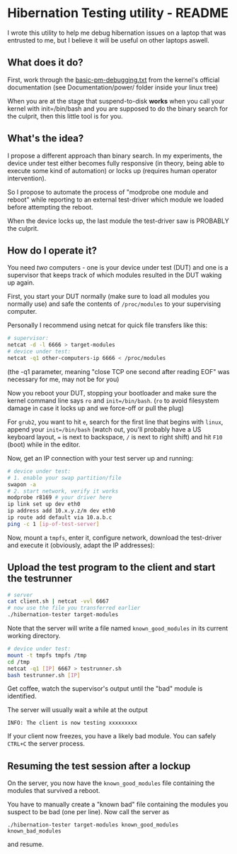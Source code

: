 # Hibernation Testing utility - README

I wrote this utility to help me debug hibernation issues on a laptop
that was entrusted to me, but I believe it will be useful on other
laptops aswell.

## What does it do?

First, work through the [basic-pm-debugging.txt] from the kernel's official
documentation (see Documentation/power/ folder inside your linux tree)

When you are at the stage that suspend-to-disk **works** when you call
your kernel with init=/bin/bash and you are supposed to do the binary
search for the culprit, then this little tool is for you.

[basic-pm-debugging.txt]: https://www.kernel.org/doc/Documentation/power/basic-pm-debugging.txt

## What's the idea?

I propose a different approach than binary search.
In my experiments, the device under test either becomes fully responsive
(in theory, being able to execute some kind of automation) or locks up
(requires human operator intervention).

So I propose to automate the process of "modprobe one module and reboot"
while reporting to an external test-driver which module we loaded
before attempting the reboot.

When the device locks up, the last module the test-driver saw is PROBABLY the culprit.

## How do I operate it?

You need *two* computers - one is your device under test (DUT) and one is
a supervisor that keeps track of which modules resulted in the DUT waking
up again.

First, you start your DUT normally (make sure to load all modules you
normally use) and safe the contents of `/proc/modules` to your
supervising computer.

Personally I recommend using netcat for quick file transfers like this:

```bash
# supervisor:
netcat -d -l 6666 > target-modules
# device under test:
netcat -q1 other-computers-ip 6666 < /proc/modules
```

(the -q1 parameter, meaning "close TCP one second after reading EOF"
was necessary for me, may not be for you)

Now you reboot your DUT, stopping your bootloader and make sure the
kernel command line says `ro` and `init=/bin/bash`. (`ro` to avoid
filesystem damage in case it locks up and we force-off or pull the plug)

For `grub2`, you want to hit `e`, search for the first line that begins
with `linux`, append your `init=/bin/bash` (watch out, you'll probably have
a US keyboard layout, `=` is next to backspace, `/` is next to right shift)
and hit `F10` (boot) while in the editor.

Now, get an IP connection with your test server up and running:

```bash
# device under test:
# 1. enable your swap partition/file
swapon -a
# 2. start network, verify it works
modprobe r8169 # your driver here
ip link set up dev eth0
ip address add 10.x.y.z/m dev eth0
ip route add default via 10.a.b.c
ping -c 1 [ip-of-test-server]
```

Now, mount a `tmpfs`, enter it, configure network, download the test-driver
and execute it (obviously, adapt the IP addresses):

## Upload the test program to the client and start the testrunner

```bash
# server
cat client.sh | netcat -vvl 6667
# now use the file you transferred earlier
./hibernation-tester target-modules
```
Note that the server will write a file named `known_good_modules` in its current
working directory.


```bash
# device under test:
mount -t tmpfs tmpfs /tmp
cd /tmp
netcat -q1 [IP] 6667 > testrunner.sh
bash testrunner.sh [IP]
```


Get coffee, watch the supervisor's output until the "bad" module is identified.

The server will usually wait a while at the output

`INFO: The client is now testing xxxxxxxxx`

If your client now freezes, you have a likely bad module. You can safely `CTRL+C`
the server process.

## Resuming the test session after a lockup

On the server, you now have the `known_good_modules` file containing the modules
that survived a reboot.

You have to manually create a "known bad" file containing the modules you suspect
to be bad (one per line).
Now call the server as

`./hibernation-tester target-modules known_good_modules known_bad_modules`

and resume.
